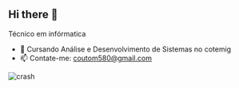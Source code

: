 ## Hi there 👋

Técnico em infórmatica
- 🌱 Cursando Análise e Desenvolvimento de Sistemas no cotemig
- 📫 Contate-me: coutom580@gmail.com

  


![crash](https://github.com/user-attachments/assets/cdff015f-6b0a-4d15-9c61-b05389cec336)

